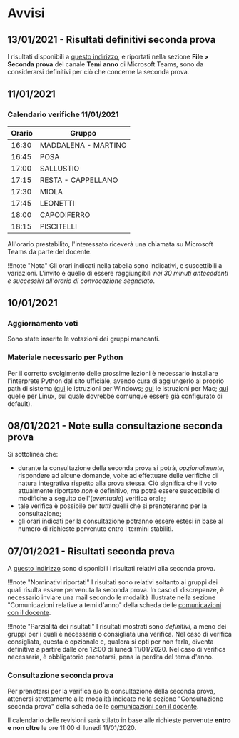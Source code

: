 # Avvisi

## 13/01/2021 - Risultati definitivi seconda prova

I risultati disponibili a [questo indirizzo](./01_esami/tema_anno/2020-2021/documenti/risultato_seconda_prova.pdf), e riportati nella sezione **File > Seconda prova** del canale **Temi anno** di Microsoft Teams, sono da considerarsi definitivi per ciò che concerne la seconda prova.

## 11/01/2021

### Calendario verifiche 11/01/2021

| Orario | Gruppo              |
| ------ | ------              |
| 16:30  | MADDALENA - MARTINO |
| 16:45  | POSA                |
| 17:00  | SALLUSTIO           |
| 17:15  | RESTA - CAPPELLANO  |
| 17:30  | MIOLA               |
| 17:45  | LEONETTI            |
| 18:00  | CAPODIFERRO         |
| 18:15  | PISCITELLI          |

All'orario prestabilito, l'interessato riceverà una chiamata su Microsoft Teams da parte del docente.

!!!note "Nota"
	Gli orari indicati nella tabella sono indicativi, e suscettibili a variazioni. L'invito è quello di essere raggiungibili *nei 30 minuti antecedenti e successivi all'orario di convocazione segnalato*.

## 10/01/2021

### Aggiornamento voti

Sono state inserite le votazioni dei gruppi mancanti.

### Materiale necessario per Python

Per il corretto svolgimento delle prossime lezioni è necessario installare l'interprete Python dal sito ufficiale, avendo cura di aggiungerlo al proprio path di sistema ([qui](https://docs.python.org/3/using/windows.html) le istruzioni per Windows; [qui](https://docs.python.org/3/using/mac.html) le istruzioni per Mac; [qui](https://docs.python.org/3/using/unix.html#on-linux) quelle per Linux, sul quale dovrebbe comunque essere già configurato di default).

## 08/01/2021 - Note sulla consultazione seconda prova

Si sottolinea che:

* durante la consultazione della seconda prova si potrà, *opzionalmente*, rispondere ad alcune domande, volte ad effettuare delle verifiche di natura integrativa rispetto alla prova stessa. Ciò significa che il voto attualmente riportato *non* è definitivo, ma potrà essere suscettibile di modifiche a seguito dell'(*eventuale*) verifica orale;
* tale verifica è possibile per *tutti* quelli che si prenoteranno per la consultazione;
* gli orari indicati per la consultazione potranno essere estesi in base al numero di richieste pervenute entro i termini stabiliti.

## 07/01/2021 - Risultati seconda prova

A [questo indirizzo](./01_esami/tema_anno/2020-2021/documenti/risultato_seconda_prova.pdf) sono disponibili i risultati relativi alla seconda prova.

!!!note "Nominativi riportati"
	I risultati sono relativi soltanto ai gruppi dei quali risulta essere pervenuta la seconda prova. In caso di discrepanze, è necessario inviare una mail secondo le modalità illustrate nella sezione "Comunicazioni relative a temi d'anno" della scheda delle [comunicazioni con il docente](./comunicazioni.md#comunicazioni-relative-a-temi-danno).

!!!note "Parzialità dei risultati"
	I risultati mostrati sono *definitivi*, a meno dei gruppi per i quali è necessaria o consigliata una verifica. Nel caso di verifica consigliata, questa è opzionale e, qualora si opti per non farla, diventa definitiva a partire dalle ore 12:00 di lunedì 11/01/2020. Nel caso di verifica necessaria, è obbligatorio prenotarsi, pena la perdita del tema d'anno.

### Consultazione seconda prova

Per prenotarsi per la verifica e/o la consultazione della seconda prova, attenersi strettamente alle modalità indicate nella sezione "Consultazione seconda prova" della scheda delle [comunicazioni con il docente](./comunicazioni.md#consultazione-seconda-prova).

Il calendario delle revisioni sarà stilato in base alle richieste pervenute **entro e non oltre** le ore 11:00 di lunedì 11/01/2020.
